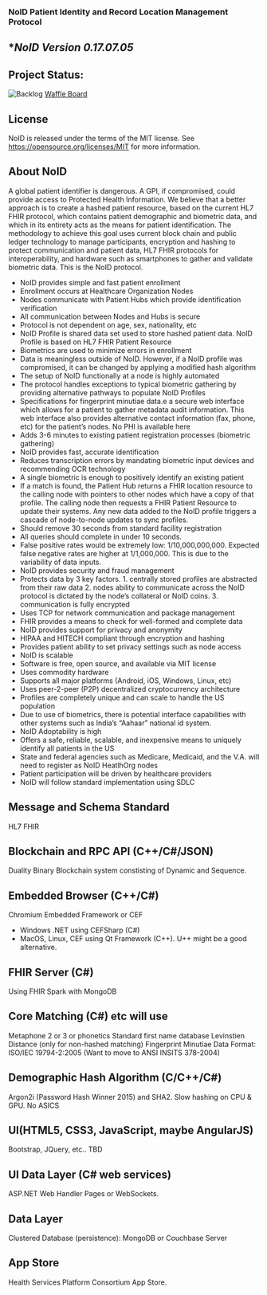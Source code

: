 ### NoID Patient Identity and Record Location Management Protocol

**NoID Version 0.17.07.05*
 -------
Project Status:
-------
![Backlog](https://badge.waffle.io/harmoniq/noid.png?label=Ready&title=Backlog) [Waffle Board](https://waffle.io/HarmonIQ/noid "Waffle.io Project Management Board")

License
-------
NoID is released under the terms of the MIT license. See https://opensource.org/licenses/MIT for more information.

About NoID
-------
A global patient identifier is dangerous. A GPI, if compromised, could provide access to Protected Health Information. We believe that a better approach is to create a hashed patient resource, based on the current HL7 FHIR protocol, which contains patient demographic and biometric data, and which in its entirety acts as the means for patient identification. The methodology to achieve this goal uses current block chain and public ledger technology to manage participants, encryption and hashing to protect communication and patient data, HL7 FHIR protocols for interoperability, and hardware such as smartphones to gather and validate biometric data. This is the NoID protocol.
* NoID provides simple and fast patient enrollment
* Enrollment occurs at Healthcare Organization Nodes 
* Nodes communicate with Patient Hubs which provide identification verification
* All communication between Nodes and Hubs is secure 
* Protocol is not dependent on age, sex, nationality, etc
* NoID Profile is shared data set used to store hashed patient data. NoID Profile is based on HL7 FHIR Patient Resource
* Biometrics are used to minimize errors in enrollment
* Data is meaningless outside of NoID. However, if a NoID profile was compromised, it can be changed by applying a modified hash algorithm
* The setup of NoID functionally at a node is highly automated 
* The protocol handles exceptions to typical biometric gathering by providing alternative pathways to populate NoID Profiles 
* Specifications for fingerprint minutiae data.e a secure web interface which allows for a patient to gather metadata audit information. This web interface also provides alternative contact information (fax, phone, etc) for the patient’s nodes. No PHI is available here
* Adds 3-6 minutes to existing patient registration processes (biometric gathering)
* NoID provides fast, accurate identification
* Reduces transcription errors by mandating biometric input devices and recommending OCR technology 
* A single biometric is enough to positively identify an existing patient
* If a match is found, the Patient Hub returns a FHIR location resource to the calling node with pointers to other nodes which have a copy of that profile. The calling node then requests a FHIR Patient Resource to update their systems. Any new data added to the NoID profile triggers a cascade of node-to-node updates to sync profiles.
* Should remove 30 seconds from standard facility registration 
* All queries should complete in under 10 seconds.
* False positive rates would be extremely low: 1/10,000,000,000. Expected false negative rates are higher at 1/1,000,000. This is due to the variability of data inputs.
* NoID provides security and fraud management
* Protects data by 3 key factors. 1. centrally stored profiles are abstracted from their raw data 2. nodes ability to communicate across the NoID protocol is dictated by the node’s collateral or NoID coins. 3. communication is fully encrypted
* Uses TCP for network communication and package management
* FHIR provides a means to check for well-formed and complete data
* NoID provides support for privacy and anonymity
* HIPAA and HITECH compliant through encryption and hashing
* Provides patient ability to set privacy settings such as node access
* NoID is scalable 
* Software is free, open source, and available via MIT license
* Uses commodity hardware
* Supports all major platforms (Android, iOS, Windows, Linux, etc)
* Uses peer-2-peer (P2P) decentralized cryptocurrency architecture 
* Profiles are completely unique and can scale to handle the US population
* Due to use of biometrics, there is potential interface capabilities with other systems such as India’s “Aahaar” national id system.
* NoID Adoptability is high
* Offers a safe, reliable, scalable, and inexpensive means to uniquely identify all patients in the US
* State and federal agencies such as Medicare, Medicaid, and the V.A. will need to register as NoID HeatlhOrg nodes
* Patient participation will be driven by healthcare providers
* NoID will follow standard implementation using SDLC

Message and Schema Standard
-------
HL7 FHIR

Blockchain and RPC API (C++/C#/JSON)
-------
Duality Binary Blockchain system constisting of Dynamic and Sequence.

Embedded Browser (C++/C#)
-------
Chromium Embedded Framework or CEF
* Windows .NET using CEFSharp (C#)
* MacOS, Linux, CEF using Qt Framework (C++).  U++ might be a good alternative.

FHIR Server (C#)
-------
Using FHIR Spark with MongoDB

Core Matching (C#) etc will use
-------
Metaphone 2 or 3 or phonetics 
Standard first name database
Levinstien Distance (only for non-hashed matching)
Fingerprint Minutiae Data Format: ISO/IEC 19794-2:2005 (Want to move to ANSI INSITS 378-2004)

Demographic Hash Algorithm (C/C++/C#)
-------
Argon2i (Password Hash Winner 2015) and SHA2.  Slow hashing on CPU & GPU.  No ASICS

UI(HTML5, CSS3, JavaScript, maybe AngularJS)
-------
Bootstrap, JQuery, etc..  TBD

UI Data Layer (C# web services)
-------
ASP.NET Web Handler Pages or WebSockets.

Data Layer
-------
Clustered Database (persistence): MongoDB or Couchbase Server

App Store
-------
Health Services Platform Consortium App Store.
